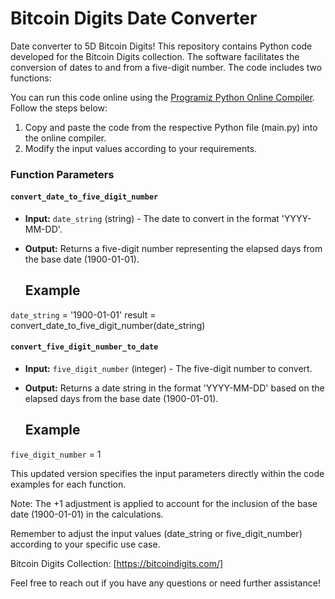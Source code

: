 
 # Bitcoin Digits Date Converter

Date converter to 5D Bitcoin Digits!
This repository contains Python code developed for the Bitcoin Digits collection. The software facilitates the conversion of dates to and from a five-digit number. The code includes two functions:


You can run this code online using the [Programiz Python Online Compiler](https://www.programiz.com/python-programming/online-compiler/). Follow the steps below:

1. Copy and paste the code from the respective Python file (main.py) into the online compiler.
2. Modify the input values according to your requirements.

### Function Parameters

#### `convert_date_to_five_digit_number`

- **Input:** `date_string` (string) - The date to convert in the format 'YYYY-MM-DD'.
- **Output:** Returns a five-digit number representing the elapsed days from the base date (1900-01-01).

  ## Example
`date_string` = '1900-01-01'
result = convert_date_to_five_digit_number(date_string)

#### `convert_five_digit_number_to_date`

- **Input:** `five_digit_number` (integer) - The five-digit number to convert.
- **Output:** Returns a date string in the format 'YYYY-MM-DD' based on the elapsed days from the base date (1900-01-01).

  ## Example
`five_digit_number` = 1 


This updated version specifies the input parameters directly within the code examples for each function.

Note: The +1 adjustment is applied to account for the inclusion of the base date (1900-01-01) in the calculations.

Remember to adjust the input values (date_string or five_digit_number) according to your specific use case.

Bitcoin Digits Collection: [https://bitcoindigits.com/]

Feel free to reach out if you have any questions or need further assistance!







